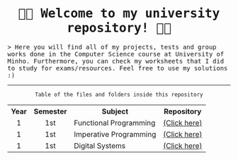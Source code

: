 <h1 align="center"><samp>👨‍🎓 Welcome to my university repository! 👨‍💻 </samp></h1>
<samp> &gt; Here you will find all of my projects, tests and group works done in the Computer Science course at University of Minho. Furthermore, you can check my worksheets that I did to study for exams/resources. Feel free to use my solutions :)</samp>
<hr>
<p align="center"><code>Table of the files and folders inside this repository</code></p>
<table align="center">
  <tr>
    <th>Year</th>
    <th>Semester</th>
    <th>Subject</th>
    <th>Repository</th>
  </tr>
  <tr>
     <td align="center">1</td>
     <td align="center">1st</td>
     <td>Functional Programming</td>
     <td><a href="https://github.com/pedroacamargo/University/tree/main/1%20ano/programacao-funcional">(Click here)</a></td>
  </tr>
  <tr>
      <td align="center">1</td>
      <td align="center">1st</td>
      <td>Imperative Programming</td>
      <td><a href="https://github.com/pedroacamargo/University/tree/main/1%20ano/programacao-imperativa">(Click here)</a></td>
  </tr>
  <tr>
      <td align="center">1</td>
      <td align="center">1st</td>
      <td>Digital Systems</td>
      <td><a href="https://github.com/pedroacamargo/University/tree/main/1%20ano/sistemas-de-computacao">(Click here)</a></td>
  </tr>
</table>
